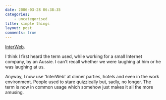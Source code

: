 ```yaml
---
date: 2006-03-28 06:38:35
categories:
    - uncategorised
title: simple things
layout: post
comments: true
---
```

[InterWeb](http://en.wikipedia.org/wiki/Interweb).

I think I first heard the term used, while working for a small Internet
company, by an Aussie. I can't recall whether we were laughing at him or
he was laughing at us.

Anyway, I now use 'InterWeb' at dinner parties, hotels and even in the
work environment. People used to stare quizzically but, sadly, no
longer. The term is now in common usage which somehow just makes it all
the more amusing.
